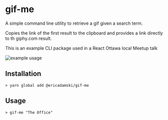 # gif-me

A simple command line utility to retrieve a gif given a search term.

Copies the link of the first result to the clipboard and provides a link directly to th giphy.com result.

This is an example CLI package used in a React Ottawa local Meetup talk

![example usage](https://user-images.githubusercontent.com/6516758/56254363-73723d80-608e-11e9-90ef-cf6468c13a43.gif)

## Installation

```
> yarn global add @ericadamski/gif-me
```

## Usage

```
> gif-me "The Office"
```
